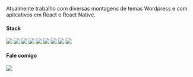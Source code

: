 Atualmente trabalho com diversas montagens de temas Wordpress e com aplicativos em React e React Native.

#### Stack
<img src="https://img.shields.io/badge/javascript-191919" /> <img src="https://img.shields.io/badge/typescript-191919" /> <img src="https://img.shields.io/badge/react-191919" /> <img src="https://img.shields.io/badge/react native-191919" />
<img src="https://img.shields.io/badge/next js-191919" /> <img src="https://img.shields.io/badge/wordpress-191919" /> <img src="https://img.shields.io/badge/sass-191919" /> <img src="https://img.shields.io/badge/tailwind-191919" /> <img src="https://img.shields.io/badge/chakra ui-191919" />



#### Fale comigo
<a href="https://www.linkedin.com/in/jardelima/"><img src="https://img.shields.io/badge/linkedin-%231081C2?link=https%3A%2F%2Fwww.linkedin.com%2Fin%2Fjardelima%2F" /></a>

